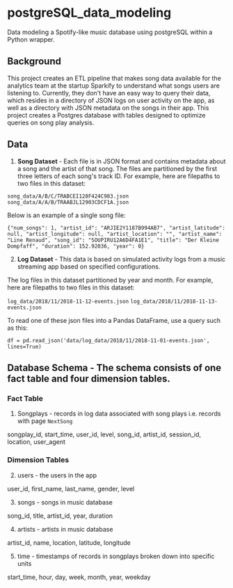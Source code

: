 # postgreSQL_data_modeling
Data modeling a Spotify-like music database using postgreSQL within a Python wrapper.

## Background
This project creates an ETL pipeline that makes song data available for the analytics team at the startup Sparkify to understand what songs users are listening to.
Currently, they don't have an easy way to query their data, which resides in a directory of JSON logs on user activity on the app, as well as a directory with JSON metadata on the songs in their app. This project creates a Postgres database with tables designed to optimize queries on song play analysis.

## Data
1. **Song Dataset** - Each file is in JSON format and contains metadata about a song and the artist of that song. 
The files are partitioned by the first three letters of each song's track ID. For example, here are filepaths to two files in this dataset:

`song_data/A/B/C/TRABCEI128F424C983.json`
`song_data/A/A/B/TRAABJL12903CDCF1A.json`

Below is an example of a single song file:

`{"num_songs": 1, "artist_id": "ARJIE2Y1187B994AB7", "artist_latitude": null, "artist_longitude": null, "artist_location": "", "artist_name": "Line Renaud", "song_id": "SOUPIRU12A6D4FA1E1", "title": "Der Kleine Dompfaff", "duration": 152.92036, "year": 0}`

2. **Log Dataset** - This data is based on simulated activity logs from a music streaming app based on specified configurations.

The log files in this dataset partitioned by year and month. For example, here are filepaths to two files in this dataset:

`log_data/2018/11/2018-11-12-events.json`
`log_data/2018/11/2018-11-13-events.json`

To read one of these json files into a Pandas DataFrame, use a query such as this:

`df = pd.read_json('data/log_data/2018/11/2018-11-01-events.json', lines=True)`

## Database Schema - The schema consists of one fact table and four dimension tables.

### Fact Table
1. Songplays - records in log data associated with song plays i.e. records with page `NextSong`

songplay_id, start_time, user_id, level, song_id, artist_id, session_id, location, user_agent

### Dimension Tables
2. users - the users in the app

user_id, first_name, last_name, gender, level

3. songs - songs in music database

song_id, title, artist_id, year, duration

4. artists - artists in music database

artist_id, name, location, latitude, longitude

5. time - timestamps of records in songplays broken down into specific units

start_time, hour, day, week, month, year, weekday


